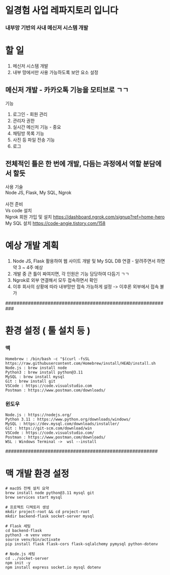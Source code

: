 # 일경험 사업 레파지토리 입니다
### 내부망 기반의 사내 메신저 시스템 개발

# 할 일
1. 메신저 시스템 개발
2. 내부 망에서만 사용 가능하도록 보안 요소 설정

## 메신저 개발 - 카카오톡 기능을 모티브로 ㄱㄱ
기능
1. 로그인 - 회원 관리
2. 관리자 권한
3. 실시간 메신저 기능 - 중요
4. 채팅방 목록 기능
5. 사진 등 파일 전송 기능
6. 로그

## 전체적인 틀은 한 번에 개발, 다듬는 과정에서 역할 분담에서 할듯
사용 기술</br>
Node JS, Flask, My SQL, Ngrok</br>
</br>
사전 준비</br>
Vs code 설치</br>
Ngrok 회원 가입 및 설치 https://dashboard.ngrok.com/signup?ref=home-hero </br>
My SQL 설치 https://code-angie.tistory.com/158

# 예상 개발 계획
1. Node JS, Flask 활용하여 웹 사이트 개발 및 My SQL DB 연결 - 알려주면서 하면 약 3 ~ 4주 예상
2. 개발 중 큰 틀이 짜여지면, 각 인원은 기능 담당하여 다듬기 ㄱㄱ 
3. Ngrok로 외부 연결해서 모두 접속하면서 확인
4. 이후 회사의 상황에 따라 내부망만 접속 가능하게 설정 -> 이후론 외부에서 접속 불가

###########################################################

# 환경 설정 ( 툴 설치 등 )
### 맥
```
Homebrew : /bin/bash -c "$(curl -fsSL https://raw.githubusercontent.com/Homebrew/install/HEAD/install.sh
Node.js : brew install node
Python3 : brew install python@3.11
MySQL : brew install mysql
Git : brew install git
VSCode : https://code.visualstudio.com
Postman : https://www.postman.com/downloads/
```
### 윈도우
```
Node.js : https://nodejs.org/
Python 3.11 : https://www.python.org/downloads/windows/
MySQL : https://dev.mysql.com/downloads/installer/
Git : https://git-scm.com/download/win
VSCode : https://code.visualstudio.com/
Postman : https://www.postman.com/downloads/
WSL : Windows Terminal ->  wsl --install
```

######################################################
# 맥 개발 환경 설정
```
# macOS 전체 설치 요약
brew install node python@3.11 mysql git
brew services start mysql

# 프로젝트 디렉토리 생성
mkdir project-root && cd project-root
mkdir backend-flask socket-server mysql

# Flask 세팅
cd backend-flask
python3 -m venv venv
source venv/bin/activate
pip install flask flask-cors flask-sqlalchemy pymysql python-dotenv

# Node.js 세팅
cd ../socket-server
npm init -y
npm install express socket.io mysql dotenv
```


